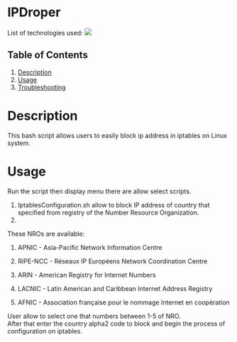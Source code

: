 # IPDroper

<div id="top"></div>
<p style="display: inline">
  <!-- List of technologies used --> 
  List of technologies used:
  
<img src="https://img.shields.io/badge/Linux--FFA500.svg?logo=Linux&style=plastic">

## Table of Contents

1. [Description](#Description)
2. [Usage](#Usage)
3. [Troubleshooting](#Troubleshooting)

# Description

This bash script allows users to easily block ip address in iptables on Linux system. 

# Usage

Run the script then display menu there are allow select scripts.

1. IptablesConfiguration.sh allow to block IP address of country that specified from registry of the Number Resource Organization.
2. 
These NROs are available:

 1) APNIC - Asia-Pacific Network Information Centre

 2) RIPE-NCC - Réseaux IP Européens Network Coordination Centre

 3) ARIN - American Registry for Internet Numbers

 4) LACNIC - Latin American and Caribbean Internet Address Registry

 5) AFNIC - Association française pour le nommage Internet en coopération

User allow to select one that numbers between 1-5 of NRO.   
After that enter the country alpha2 code to block and begin the process of configuration on iptables.



